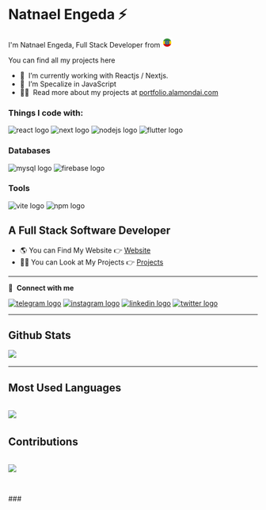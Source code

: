 <h1 >Natnael Engeda ⚡</h1>
<p>I'm Natnael Engeda, Full Stack Developer from <img src="./logos/ethiopia-2.png" width="20" /> </p>

You can find all my projects here

- 🔭 &nbsp;I’m currently working with Reactjs / Nextjs.
- 🌱 &nbsp;I’m Specalize in JavaScript
- 👨‍💻 &nbsp;Read more about my projects at [portfolio.alamondai.com](https://portfolio.alamondai.com/portfolio)

<h3>Things I code with: </h3>
<p>
  <img src="https://cdn.jsdelivr.net/gh/devicons/devicon/icons/react/react-original.svg" height="40" alt="react logo"  />
  <img src="https://cdn.jsdelivr.net/gh/devicons/devicon@latest/icons/nextjs/nextjs-line-wordmark.svg" height="40" alt="next logo"  />
<!--   <img src="https://cdn.jsdelivr.net/gh/devicons/devicon/icons/vuejs/vuejs-original.svg" height="40" alt="vuejs logo"  /> -->
  <img src="https://cdn.jsdelivr.net/gh/devicons/devicon/icons/nodejs/nodejs-original.svg" height="40" alt="nodejs logo"  />
<!-- <img src="https://cdn.jsdelivr.net/gh/devicons/devicon/icons/php/php-original.svg" height="40" alt="php logo"  /> -->
<!--   <img src="https://upload.wikimedia.org/wikipedia/commons/thumb/9/9a/Laravel.svg/1969px-Laravel.svg.png" height="40" alt="laravel logo"  /> -->
<img src="https://cdn.jsdelivr.net/gh/devicons/devicon/icons/flutter/flutter-original.svg" height="40" alt="flutter logo"  />

<h3>Databases</h3>
<p>
  <img src="https://cdn.jsdelivr.net/gh/devicons/devicon/icons/mysql/mysql-original.svg" height="40" alt="mysql logo"  />
  <img src="https://cdn.jsdelivr.net/gh/devicons/devicon/icons/firebase/firebase-plain.svg" height="40" alt="firebase logo"  />
</p>

<h3>Tools</h3>
<p>
  <img src="https://skillicons.dev/icons?i=vite" height="40" alt="vite logo"  />
  <img src="https://cdn.jsdelivr.net/gh/devicons/devicon/icons/npm/npm-original-wordmark.svg" height="40" alt="npm logo"  />
</p>

</p>

<h2>A Full Stack Software Developer</h2>

- 🌎 You can Find My Website 👉 [Website](https://portfolio.alamondai.com)
- 👨‍💻 You can Look at My Projects 👉 [Projects](https://portfolio.alamondai.com/portfolio)

---

<!-- 📊 &nbsp;**This week I spent my time on**

![Wwakatime stats](https://github-readme-stats-taupe-two.vercel.app/api/wakatime?username=natnaelengeda&hide_title=true&hide_border=true&langs_count=5&bg_color=00000000&text_color=777) -->

🔗 &nbsp;**Connect with me**

<p>
<a href="https://t.me/natnaelengeda" target="_black"><img src="https://raw.githubusercontent.com/maurodesouza/profile-readme-generator/master/src/assets/icons/social/telegram/default.svg" width="52" height="40" alt="telegram logo"/></a>
<a href="https://instagram.com/natnaelengeda" target="_blank"><img src="https://raw.githubusercontent.com/maurodesouza/profile-readme-generator/master/src/assets/icons/social/instagram/default.svg" width="52" height="40" alt="instagram logo"  /></a>
<a href="https://www.linkedin.com/in/natnaelengeda" target="_blank"><img src="https://raw.githubusercontent.com/maurodesouza/profile-readme-generator/master/src/assets/icons/social/linkedin/default.svg" width="52" height="40" alt="linkedin logo"/></a>
<a href="https://twitter.com/natnaelengeda" target="_blank"><img src="https://raw.githubusercontent.com/maurodesouza/profile-readme-generator/master/src/assets/icons/social/twitter/default.svg" width="52" height="40" alt="twitter logo"/></a>


---
<h2>Github Stats</h2>

![](https://github-readme-stats.vercel.app/api?username=natnaelengeda&theme=dark&hide_border=true&include_all_commits=true&count_private=true)<br/>

---
<h2>Most Used Languages</h1>

![](https://github-readme-stats.vercel.app/api/top-langs/?username=natnaelengeda&theme=dark&hide_border=true&include_all_commits=true&count_private=true&layout=compact)
---
<h2>Contributions</h2>


![](https://github-readme-streak-stats.herokuapp.com/?user=natnaelengeda&theme=dark&hide_border=true)<br/>
---
###
<br clear="both">
###
